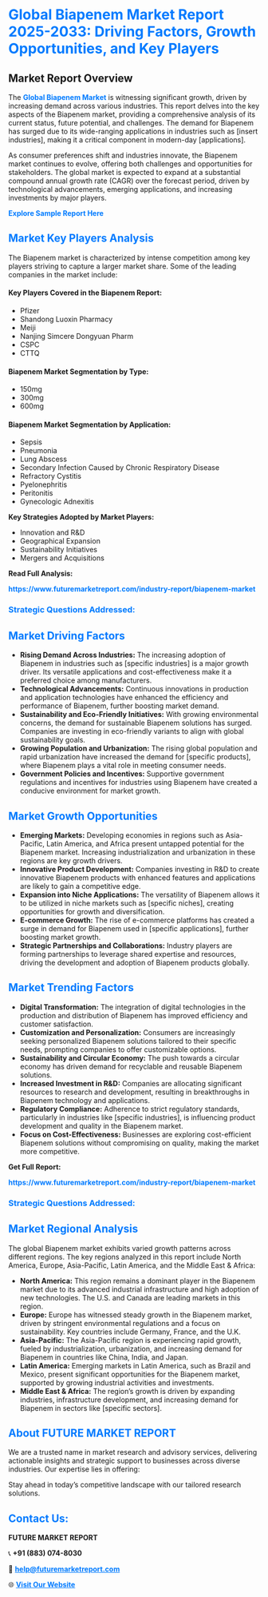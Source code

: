 <h1 style="color: #007BFF;">Global Biapenem Market Report 2025-2033: Driving Factors, Growth Opportunities, and Key Players</h1>

<section id="overview">
<h2>Market Report Overview</h2>
<p>The <a href="https://www.futuremarketreport.com/industry-report/biapenem-market" style="color: #007BFF; text-decoration: none;"><strong>Global Biapenem Market</strong></a> is witnessing significant growth, driven by increasing demand across various industries. This report delves into the key aspects of the Biapenem market, providing a comprehensive analysis of its current status, future potential, and challenges. The demand for Biapenem has surged due to its wide-ranging applications in industries such as [insert industries], making it a critical component in modern-day [applications].</p>
<p>As consumer preferences shift and industries innovate, the Biapenem market continues to evolve, offering both challenges and opportunities for stakeholders. The global market is expected to expand at a substantial compound annual growth rate (CAGR) over the forecast period, driven by technological advancements, emerging applications, and increasing investments by major players.</p>
</section>

<section id="overview">
<p><a href="https://www.futuremarketreport.com/request-sample/reportId=78200" style="color: #007BFF; text-decoration: none;"><strong>Explore Sample Report Here</strong></a></p>
</section>

<section id="key-players">
<h2 style="color: #007BFF;">Market Key Players Analysis</h2>
<p>The Biapenem market is characterized by intense competition among key players striving to capture a larger market share. Some of the leading companies in the market include:</p>
<h4>Key Players Covered in the Biapenem Report:</h4>
<ul><li>Pfizer</li><li>Shandong Luoxin Pharmacy</li><li>Meiji</li><li>Nanjing Simcere Dongyuan Pharm</li><li>CSPC</li><li>CTTQ</li></ul>
<h4>Biapenem Market Segmentation by Type:</h4>
<ul><li>150mg</li><li>300mg</li><li>600mg</li></ul>

<h4>Biapenem Market Segmentation by Application:</h4>
<ul><li>Sepsis</li><li>Pneumonia</li><li>Lung Abscess</li><li>Secondary Infection Caused by Chronic Respiratory Disease</li><li>Refractory Cystitis</li><li>Pyelonephritis</li><li>Peritonitis</li><li>Gynecologic Adnexitis</li></ul>
<p><strong>Key Strategies Adopted by Market Players:</strong></p>
<ul>
<li>Innovation and R&D</li>
<li>Geographical Expansion</li>
<li>Sustainability Initiatives</li>
<li>Mergers and Acquisitions</li>
</ul>
</section>

<section>
<p><strong>Read Full Analysis: </strong></p><a href="https://www.futuremarketreport.com/industry-report/biapenem-market" style="color: #007BFF; text-decoration: none;"><strong>https://www.futuremarketreport.com/industry-report/biapenem-market</strong></a>
<h3 style="color: #007BFF;">Strategic Questions Addressed:</h3>
</section>

<section id="driving-factors">
<h2 style="color: #007BFF;">Market Driving Factors</h2>
<ul>
<li><strong>Rising Demand Across Industries:</strong> The increasing adoption of Biapenem in industries such as [specific industries] is a major growth driver. Its versatile applications and cost-effectiveness make it a preferred choice among manufacturers.</li>
<li><strong>Technological Advancements:</strong> Continuous innovations in production and application technologies have enhanced the efficiency and performance of Biapenem, further boosting market demand.</li>
<li><strong>Sustainability and Eco-Friendly Initiatives:</strong> With growing environmental concerns, the demand for sustainable Biapenem solutions has surged. Companies are investing in eco-friendly variants to align with global sustainability goals.</li>
<li><strong>Growing Population and Urbanization:</strong> The rising global population and rapid urbanization have increased the demand for [specific products], where Biapenem plays a vital role in meeting consumer needs.</li>
<li><strong>Government Policies and Incentives:</strong> Supportive government regulations and incentives for industries using Biapenem have created a conducive environment for market growth.</li>
</ul>
</section>

<section id="growth-opportunities">
<h2 style="color: #007BFF;">Market Growth Opportunities</h2>
<ul>
<li><strong>Emerging Markets:</strong> Developing economies in regions such as Asia-Pacific, Latin America, and Africa present untapped potential for the Biapenem market. Increasing industrialization and urbanization in these regions are key growth drivers.</li>
<li><strong>Innovative Product Development:</strong> Companies investing in R&D to create innovative Biapenem products with enhanced features and applications are likely to gain a competitive edge.</li>
<li><strong>Expansion into Niche Applications:</strong> The versatility of Biapenem allows it to be utilized in niche markets such as [specific niches], creating opportunities for growth and diversification.</li>
<li><strong>E-commerce Growth:</strong> The rise of e-commerce platforms has created a surge in demand for Biapenem used in [specific applications], further boosting market growth.</li>
<li><strong>Strategic Partnerships and Collaborations:</strong> Industry players are forming partnerships to leverage shared expertise and resources, driving the development and adoption of Biapenem products globally.</li>
</ul>
</section>

<section id="trending-factors">
<h2 style="color: #007BFF;">Market Trending Factors</h2>
<ul>
<li><strong>Digital Transformation:</strong> The integration of digital technologies in the production and distribution of Biapenem has improved efficiency and customer satisfaction.</li>
<li><strong>Customization and Personalization:</strong> Consumers are increasingly seeking personalized Biapenem solutions tailored to their specific needs, prompting companies to offer customizable options.</li>
<li><strong>Sustainability and Circular Economy:</strong> The push towards a circular economy has driven demand for recyclable and reusable Biapenem solutions.</li>
<li><strong>Increased Investment in R&D:</strong> Companies are allocating significant resources to research and development, resulting in breakthroughs in Biapenem technology and applications.</li>
<li><strong>Regulatory Compliance:</strong> Adherence to strict regulatory standards, particularly in industries like [specific industries], is influencing product development and quality in the Biapenem market.</li>
<li><strong>Focus on Cost-Effectiveness:</strong> Businesses are exploring cost-efficient Biapenem solutions without compromising on quality, making the market more competitive.</li>
</ul>
</section>

<section>
<p><strong>Get Full Report: </strong></p><a href="https://www.futuremarketreport.com/industry-report/biapenem-market" style="color: #007BFF; text-decoration: none;"><strong>https://www.futuremarketreport.com/industry-report/biapenem-market</strong></a>
<h3 style="color: #007BFF;">Strategic Questions Addressed:</h3>
</section>


<section id="regional-analysis">
<h2 style="color: #007BFF;">Market Regional Analysis</h2>
<p>The global Biapenem market exhibits varied growth patterns across different regions. The key regions analyzed in this report include North America, Europe, Asia-Pacific, Latin America, and the Middle East & Africa:</p>
<ul>
<li><strong>North America:</strong> This region remains a dominant player in the Biapenem market due to its advanced industrial infrastructure and high adoption of new technologies. The U.S. and Canada are leading markets in this region.</li>
<li><strong>Europe:</strong> Europe has witnessed steady growth in the Biapenem market, driven by stringent environmental regulations and a focus on sustainability. Key countries include Germany, France, and the U.K.</li>
<li><strong>Asia-Pacific:</strong> The Asia-Pacific region is experiencing rapid growth, fueled by industrialization, urbanization, and increasing demand for Biapenem in countries like China, India, and Japan.</li>
<li><strong>Latin America:</strong> Emerging markets in Latin America, such as Brazil and Mexico, present significant opportunities for the Biapenem market, supported by growing industrial activities and investments.</li>
<li><strong>Middle East & Africa:</strong> The region’s growth is driven by expanding industries, infrastructure development, and increasing demand for Biapenem in sectors like [specific sectors].</li>
</ul>
</section>

<footer>
<h2 style="color: #007BFF;">About FUTURE MARKET REPORT</h2>
<p>We are a trusted name in market research and advisory services, delivering actionable insights and strategic support to businesses across diverse industries. Our expertise lies in offering:</p>

<p>Stay ahead in today’s competitive landscape with our tailored research solutions.</p>

<h2 style="color: #007BFF;">Contact Us:</h2>
<p><strong>FUTURE MARKET REPORT</strong></p>
<p>📞 <strong>+91 (883) 074-8030</strong></p>
<p>📧 <strong><a href="mailto:help@futuremarketreport.com" style="color: #007BFF;">help@futuremarketreport.com</a></strong></p>
<p>🌐 <strong><a href="https://www.futuremarketreport.com/" style="color: #007BFF;">Visit Our Website</a></strong></p>
</footer>